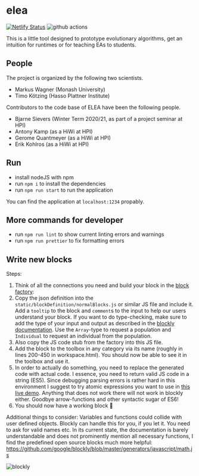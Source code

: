 # elea
[![Netlify Status](https://api.netlify.com/api/v1/badges/97afa409-81fc-468e-abfc-5d06578b1dd6/deploy-status)](https://app.netlify.com/sites/hpi-elea/deploys) ![github actions](https://github.com/hpi-elea/elea/actions/workflows/lint.yml/badge.svg)

This is a little tool designed to prototype evolutionary algorithms, get an intuition for runtimes or for teaching EAs to students.

## People

The project is organized by the following two scientists.
- Markus Wagner (Monash University)
- Timo Kötzing (Hasso Plattner Institute)

Contributors to the code base of ELEA have been the following people.
- Bjarne Sievers (Winter Term 2020/21, as part of a project seminar at HPI)
- Antony Kamp (as a HiWi at HPI)
- Gerome Quantmeyer (as a HiWi at HPI)
- Erik Kohlros (as a HiWi at HPI)



## Run

- install nodeJS with npm
- run `npm i` to install the dependencies
- run `npm run start` to run the application

You can find the application at `localhost:1234` propably.

## More commands for developer

- run `npm run lint` to show current linting errors and warnings
- run `npm run prettier` to fix formatting errors

## Write new blocks

Steps:

1. Think of all the connections you need and build your block in the [block factory](https://blockly-demo.appspot.com/static/demos/blockfactory/index.html):
2. Copy the json definition into the `static/blockDefinition/normalBlocks.js` or similar JS file and include it. Add a `tooltip` to the block and `comment`s to the input to help our users understand your block. If you want to do type-checking, make sure to add the type of your input and output as described in the [blockly documentation](https://developers.google.com/blockly/guides/create-custom-blocks/variables#typed_variable_blocks). Use the `Array`-type to request a population and `Individual` to request an individual from the population.
3. Also copy the JS code stub from the factory into this JS file.
4. Add the block to the toolbox in any category via its name (roughly in lines 200-450 in workspace.html). You should now be able to see it in the toolbox and use it.
5. In order to actually do something, you need to replace the generated code with actual code. I essence, you need to return valid JS code in a string (ES5). Since debugging parsing errors is rather hard in this environment I suggest to try atomic expressions you want to use in [this live demo](https://neil.fraser.name/software/JS-Interpreter/). Anything that does not work there will not work in blockly either. Goodbye arrow-functions and other syntactic sugar of ES6!
6. You should now have a working block 🎉

Additional things to consider:
Variables and functions could collide with user defined objects. Blockly can handle this for you, if you let it. You need to ask for valid names etc. In its current state, the documentation is barely understandable and does not prominently mention all necessary functions, I find the predefined open source blocks much more helpful: https://github.com/google/blockly/blob/master/generators/javascript/math.js

![blockly](https://developers.google.cn/blockly/images/logos/logo_knockout.png)
